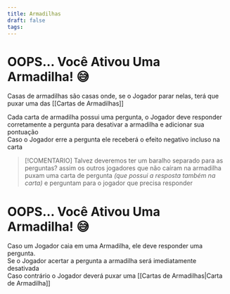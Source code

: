 ```yaml
---
title: Armadilhas
draft: false
tags:
---
```

# OOPS... Você Ativou Uma Armadilha! 😅

Casas de armadilhas são casas onde, se o Jogador parar nelas, terá que puxar uma das [[Cartas de Armadilhas]]  

Cada carta de armadilha possui uma pergunta, o Jogador deve responder corretamente a pergunta para desativar a armadilha e adicionar sua pontuação  
Caso o Jogador erre a pergunta ele receberá o efeito negativo incluso na carta



>[!COMENTARIO]
>Talvez deveremos ter um baralho separado para as perguntas? assim os outros jogadores que não caíram na armadilha puxam uma carta de pergunta _(que possui a resposta também na carta)_ e perguntam para o jogador que precisa responder


# OOPS... Você Ativou Uma Armadilha! 😅

Caso um Jogador caia em uma Armadilha, ele deve responder uma pergunta.  
Se o Jogador acertar a pergunta a armadilha será imediatamente desativada  
Caso contrário o Jogador deverá puxar uma [[Cartas de Armadilhas|Carta de Armadilha]]
